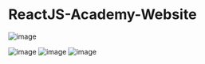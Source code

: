 # ReactJS-Academy-Website
![image](https://user-images.githubusercontent.com/90180384/164970960-a730ad8b-a3ef-40e0-a8f6-01fda98a5393.png)

![image](https://user-images.githubusercontent.com/90180384/164970907-5f6883e2-e634-493d-8fa6-8b37baf31880.png)
![image](https://user-images.githubusercontent.com/90180384/164970949-f6fa3921-38cd-429d-ad2e-12496a566371.png)
![image](https://user-images.githubusercontent.com/90180384/164970993-a713503a-2f08-4ada-842b-a44f47a7d374.png)

